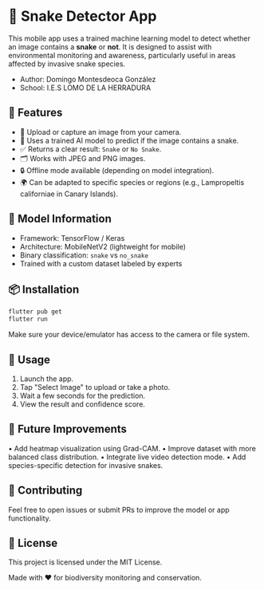 # 🐍 Snake Detector App
This mobile app uses a trained machine learning model to detect whether an image contains a **snake** or **not**. It is designed to assist with environmental monitoring and awareness, particularly useful in areas affected by invasive snake species.

- Author: Domingo Montesdeoca González
- School: I.E.S LOMO DE LA HERRADURA

## 📱 Features
- 📸 Upload or capture an image from your camera.
- 🤖 Uses a trained AI model to predict if the image contains a snake.
- ✅ Returns a clear result: `Snake` or `No Snake`.
- 🗂 Works with JPEG and PNG images.
- 🔒 Offline mode available (depending on model integration).
- 🌍 Can be adapted to specific species or regions (e.g., Lampropeltis californiae in Canary Islands).

## 🧠 Model Information
- Framework: TensorFlow / Keras
- Architecture: MobileNetV2 (lightweight for mobile)
- Binary classification: `snake` vs `no_snake`
- Trained with a custom dataset labeled by experts

## 📦 Installation
```bash
flutter pub get
flutter run
```
Make sure your device/emulator has access to the camera or file system.

## 🧪 Usage
1. Launch the app.
2. Tap "Select Image" to upload or take a photo.
3. Wait a few seconds for the prediction.
4. View the result and confidence score.

## 🚀 Future Improvements
• Add heatmap visualization using Grad-CAM.
• Improve dataset with more balanced class distribution.
• Integrate live video detection mode.
• Add species-specific detection for invasive snakes.

## 🤝 Contributing
Feel free to open issues or submit PRs to improve the model or app functionality.

## 📝 License
This project is licensed under the MIT License.

Made with ❤️ for biodiversity monitoring and conservation.